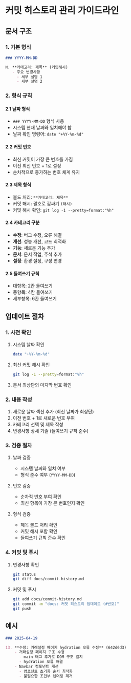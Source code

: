# 커밋 히스토리 관리 가이드라인

## 문서 구조

### 1. 기본 형식
```markdown
### YYYY-MM-DD

N. **카테고리: 제목** (커밋해시)
   - 주요 변경사항
     - 세부 설명 1
     - 세부 설명 2
```

### 2. 형식 규칙

#### 2.1 날짜 형식
- `### YYYY-MM-DD` 형식 사용
- 시스템 현재 날짜와 일치해야 함
- 날짜 확인 명령어: `date "+%Y-%m-%d"`

#### 2.2 커밋 번호
- 최신 커밋이 가장 큰 번호를 가짐
- 이전 최신 번호 + 1로 설정
- 순차적으로 증가하는 번호 체계 유지

#### 2.3 제목 형식
- 볼드 처리: `**카테고리: 제목**`
- 커밋 해시: 괄호로 감싸기 `(해시)`
- 커밋 해시 확인: `git log -1 --pretty=format:"%h"`

#### 2.4 카테고리 구분
- **수정**: 버그 수정, 오류 해결
- **개선**: 성능 개선, 코드 최적화
- **기능**: 새로운 기능 추가
- **문서**: 문서 작업, 주석 추가
- **설정**: 환경 설정, 구성 변경

#### 2.5 들여쓰기 규칙
- 대항목: 2칸 들여쓰기
- 중항목: 4칸 들여쓰기
- 세부항목: 6칸 들여쓰기

## 업데이트 절차

### 1. 사전 확인
1. 시스템 날짜 확인
   ```bash
   date "+%Y-%m-%d"
   ```
2. 최신 커밋 해시 확인
   ```bash
   git log -1 --pretty=format:"%h"
   ```
3. 문서 최상단의 마지막 번호 확인

### 2. 내용 작성
1. 새로운 날짜 섹션 추가 (최신 날짜가 최상단)
2. 이전 번호 + 1로 새로운 번호 부여
3. 카테고리 선택 및 제목 작성
4. 변경사항 상세 기술 (들여쓰기 규칙 준수)

### 3. 검증 절차
1. 날짜 검증
   - 시스템 날짜와 일치 여부
   - 형식 준수 여부 (`YYYY-MM-DD`)

2. 번호 검증
   - 순차적 번호 부여 확인
   - 최신 항목이 가장 큰 번호인지 확인

3. 형식 검증
   - 제목 볼드 처리 확인
   - 커밋 해시 포함 확인
   - 들여쓰기 규칙 준수 확인

### 4. 커밋 및 푸시
1. 변경사항 확인
   ```bash
   git status
   git diff docs/commit-history.md
   ```
2. 커밋 및 푸시
   ```bash
   git add docs/commit-history.md
   git commit -m "docs: 커밋 히스토리 업데이트 (#번호)"
   git push
   ```

## 예시
```markdown
### 2025-04-19

13. **수정: 거래설정 페이지 hydration 오류 수정** (642d6d3)
    - 거래설정 페이지 구조 수정
      - main 태그 추가로 DOM 구조 일치
      - hydration 오류 해결
    - Navbar 컴포넌트 개선
      - 컴포넌트 초기화 순서 최적화
      - 불필요한 조건부 렌더링 제거
``` 